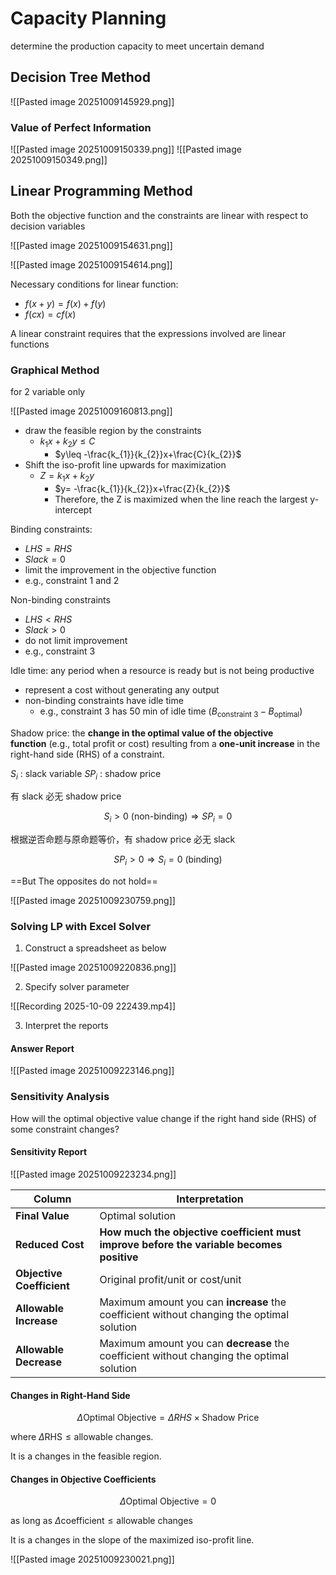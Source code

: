 # Capacity Planning
determine the production capacity to meet uncertain demand
## Decision Tree Method
![[Pasted image 20251009145929.png]]
### Value of Perfect Information
![[Pasted image 20251009150339.png]]
![[Pasted image 20251009150349.png]]

## Linear Programming Method
Both the objective function and the constraints are linear with respect to decision variables

![[Pasted image 20251009154631.png]]

![[Pasted image 20251009154614.png]]

Necessary conditions for linear function:
- $f(x+y)=f(x)+f(y)$
- $f(cx)=cf(x)$

A linear constraint requires that the expressions involved are linear functions

### Graphical Method
for 2 variable only

![[Pasted image 20251009160813.png]]
- draw the feasible region by the constraints
	- $k_{1}x+k_{2}y\leq C$
		- $y\leq -\frac{k_{1}}{k_{2}}x+\frac{C}{k_{2}}$
- Shift the iso-profit line upwards for maximization
	- $Z=k_{1}x+k_{2}y$
		- $y= -\frac{k_{1}}{k_{2}}x+\frac{Z}{k_{2}}$
		- Therefore, the Z is maximized when the line reach the largest y-intercept

Binding constraints:
- $LHS=RHS$
- $Slack=0$
- limit the improvement in the objective function
- e.g., constraint 1 and 2

Non-binding constraints
- $LHS<RHS$
- $Slack>0$
- do not limit improvement
- e.g., constraint 3

Idle time: any period when a resource is ready but is not being productive
- represent a cost without generating any output
- non-binding constraints have idle time
	- e.g., constraint 3 has 50 min of idle time ($B_{\text{constraint 3}}-B_{\text{optimal}}$)


Shadow price: the **change in the optimal value of the objective function** (e.g., total profit or cost) resulting from a **one-unit increase** in the right-hand side (RHS) of a constraint.

$S_{i}$ : slack variable
$SP_{i}$ : shadow price

有 slack 必无 shadow price

$$S_{i}>0\text{ (non-binding)}\Rightarrow SP_{i}=0$$

根据逆否命题与原命题等价，有 shadow price 必无 slack

$$SP_{i}>0\Rightarrow S_{i}=0\text{ (binding)}$$

==But The opposites do not hold==

![[Pasted image 20251009230759.png]]
### Solving LP with Excel Solver
1. Construct a spreadsheet as below

![[Pasted image 20251009220836.png]]

2. Specify solver parameter

![[Recording 2025-10-09 222439.mp4]]

3. Interpret the reports

#### Answer Report

![[Pasted image 20251009223146.png]]

### Sensitivity Analysis
How will the optimal objective value change if the right hand side (RHS) of some constraint changes?
#### Sensitivity Report

![[Pasted image 20251009223234.png]]

|Column|Interpretation|
|---|---|
|**Final Value**|Optimal solution|
|**Reduced Cost**|**How much the objective coefficient must improve before the variable becomes positive**|
|**Objective Coefficient**|Original profit/unit or cost/unit|
|**Allowable Increase**|Maximum amount you can **increase** the coefficient without changing the optimal solution|
|**Allowable Decrease**|Maximum amount you can **decrease** the coefficient without changing the optimal solution|

#### Changes in Right-Hand Side
$$\Delta \text{Optimal Objective}=\Delta RHS \times \text{Shadow Price}$$

where $\Delta \text{RHS}\leq\text{allowable changes}$.

It is a changes in the feasible region.

#### Changes in Objective Coefficients
$$\Delta \text{Optimal Objective}=0$$

as long as $\Delta \text{coefficient}\leq \text{allowable changes}$

It is a changes in the slope of the maximized iso-profit line.

![[Pasted image 20251009230021.png]]